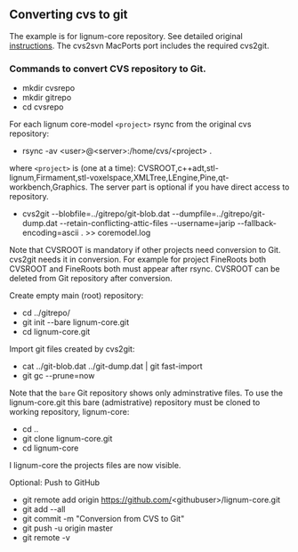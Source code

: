 ## Converting cvs to git

The example is for lignum-core repository.
See detailed original [instructions](https://osric.com/chris/accidental-developer/2018/03/converting-cvs-to-git-repository/).
The cvs2svn MacPorts port includes the required cvs2git.

### Commands to convert CVS repository to Git. 

+ mkdir cvsrepo
+ mkdir gitrepo
+ cd cvsrepo

For each lignum core-model `<project>` rsync from the original cvs repository:
+ rsync -av \<user\>@\<server\>:/home/cvs/\<project\> .

where `<project>` is (one at a time): CVSROOT,c++adt,stl-lignum,Firmament,stl-voxelspace,XMLTree,LEngine,Pine,qt-workbench,Graphics.
The server part is optional if you have direct access to repository.

+ cvs2git --blobfile=../gitrepo/git-blob.dat --dumpfile=../gitrepo/git-dump.dat --retain-conflicting-attic-files  --username=jarip --fallback-encoding=ascii . >> coremodel.log

Note that CVSROOT is mandatory if other projects need conversion to Git. cvs2git needs it in conversion. For example for project FineRoots both CVSROOT and FineRoots both must appear after rsync. CVSROOT can be deleted from Git repository after conversion. 

Create empty main (root) repository:
+ cd ../gitrepo/
+ git init --bare lignum-core.git
+ cd lignum-core.git

Import git files created by cvs2git:
+ cat ../git-blob.dat ../git-dump.dat | git fast-import
+ git gc --prune=now

Note that the `bare` Git repository shows only adminstrative files. To use the lignum-core.git this bare (admistrative) repository
must be cloned to working repository, lignum-core:
+ cd ..
+ git clone lignum-core.git
+ cd lignum-core

I lignum-core the projects files are now visible.

Optional: Push to GitHub
+ git remote add origin https://github.com/<githubuser\>/lignum-core.git
+ git add --all
+ git commit -m "Conversion from CVS to Git"
+ git push -u origin master
+ git remote -v
